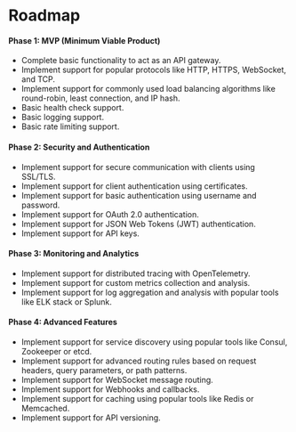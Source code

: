 # Roadmap

#### Phase 1: MVP (Minimum Viable Product)

- Complete basic functionality to act as an API gateway.
- Implement support for popular protocols like HTTP, HTTPS, WebSocket, and TCP.
- Implement support for commonly used load balancing algorithms like round-robin, least connection, and IP hash.
- Basic health check support.
- Basic logging support.
- Basic rate limiting support.

#### Phase 2: Security and Authentication

- Implement support for secure communication with clients using SSL/TLS.
- Implement support for client authentication using certificates.
- Implement support for basic authentication using username and password.
- Implement support for OAuth 2.0 authentication.
- Implement support for JSON Web Tokens (JWT) authentication.
- Implement support for API keys.
  
#### Phase 3: Monitoring and Analytics

- Implement support for distributed tracing with OpenTelemetry.
- Implement support for custom metrics collection and analysis.
- Implement support for log aggregation and analysis with popular tools like ELK stack or Splunk.
  
#### Phase 4: Advanced Features

- Implement support for service discovery using popular tools like Consul, Zookeeper or etcd.
- Implement support for advanced routing rules based on request headers, query parameters, or path patterns.
- Implement support for WebSocket message routing.
- Implement support for Webhooks and callbacks.
- Implement support for caching using popular tools like Redis or Memcached.
- Implement support for API versioning.